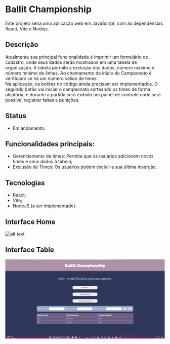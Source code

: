 
# Ballit Championship

Este projeto seria uma aplicação web em JavaScript, com as dependências React, Vite e Nodejs.

## Descrição

Atualmente sua principal funcionalidade é imprimir um formulário de cadastro, onde seus dados serão mostrados em uma tabela de organização. A tabela permite a exclusão dos dados, número máximo e número mínimo de linhas. Ao chamamento do início do Campeonato é verificado se há um número válido de times.<br/> 
Na aplicação, os botões no código ainda precisam ser implementados. O segundo botão vai iniciar o campeonato sorteando os times de forma aleatória, e durante a partida será exibido um painel de controle onde será possível registrar faltas e punições.

## Status
- Em andamento.

## Funcionalidades principais:

- Gerenciamento de times: Permite que os usuários adicionem novos times e seus dados à tabela;
- Exclusão de Times: Os usuários podem excluir a sua última inserção.

## Tecnologias 
- React;
- Vite;
- NodeJS (a ser implementado).

## Interface Home
![alt text](home.png)

## Interface Table
![alt text](img/table2.png)